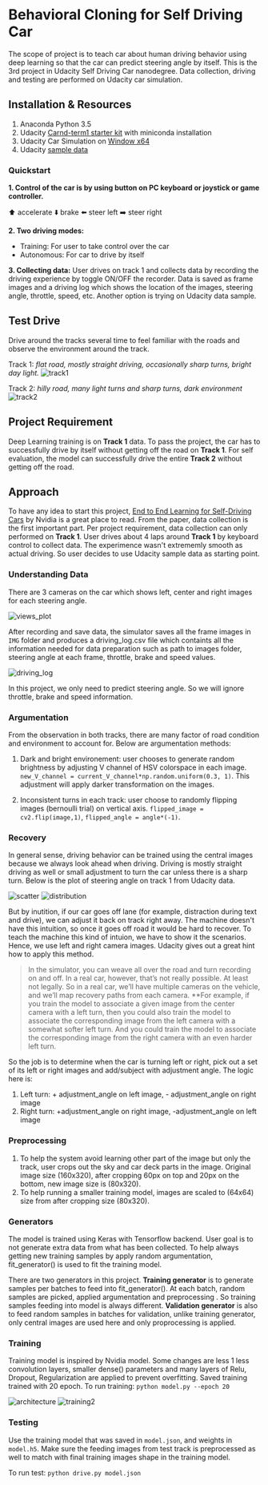 # Behavioral Cloning for Self Driving Car
The scope of project is to teach car about human driving behavior using deep learning so that the car can predict steering angle by itself. This is the 3rd project in Udacity Self Driving Car nanodegree. Data collection, driving and testing are performed on Udacity car simulation.
## Installation & Resources
1. Anaconda Python 3.5
2. Udacity [Carnd-term1 starter kit](https://github.com/udacity/CarND-Term1-Starter-Kit) with miniconda installation 
3. Udacity Car Simulation on [Window x64](https://d17h27t6h515a5.cloudfront.net/topher/2016/November/5831f3a4_simulator-windows-64/simulator-windows-64.zip)
4. Udacity [sample data](https://d17h27t6h515a5.cloudfront.net/topher/2016/December/584f6edd_data/data.zip)

### Quickstart
**1. Control of the car is by using button on PC keyboard or joystick or game controller.**

:arrow_up: accelerate :arrow_down: brake :arrow_left: steer left :arrow_right: steer right

**2. Two driving modes:**
- Training: For user to take control over the car
- Autonomous: For car to drive by itself

**3. Collecting data:**
User drives on track 1 and collects data by recording the driving experience by toggle ON/OFF the recorder. Data is saved as frame images and a driving log which shows the location of the images, steering angle, throttle, speed, etc. 
Another option is trying on Udacity data sample.

## Test Drive
Drive around the tracks several time to feel familiar with the roads and observe the environment around the track.

Track 1: *flat road, mostly straight driving, occasionally sharp turns, bright day light.*
![track1](https://cloud.githubusercontent.com/assets/23693651/22400792/a8927a68-e58c-11e6-8a66-839869832cce.png)

Track 2: *hilly road, many light turns and sharp turns, dark environment*
![track2](https://cloud.githubusercontent.com/assets/23693651/22400796/be938938-e58c-11e6-9938-6ba32ef3d554.png)

## Project Requirement
Deep Learning training is on **Track 1** data. To pass the project, the car has to successfully drive by itself without getting off the road on **Track 1**. 
For self evaluation, the model can successfully drive the entire **Track 2** without getting off the road.

## Approach
To have any idea to start this project, [End to End Learning for Self-Driving Cars](http://images.nvidia.com/content/tegra/automotive/images/2016/solutions/pdf/end-to-end-dl-using-px.pdf) by Nvidia is a great place to read.
From the paper, data collection is the first important part. Per project requirement, data collection can only performed on **Track 1**. User drives about 4 laps around **Track 1** by keyboard control to collect data. The experimence wasn't extrememly smooth as actual driving. So user decides to use Udacity sample data as starting point.

### Understanding Data
There are 3 cameras on the car which shows left, center and right images for each steering angle. 

![views_plot](https://cloud.githubusercontent.com/assets/23693651/22402134/546e68ec-e5ba-11e6-9266-ff9d7fdf3431.png)

After recording and save data, the simulator saves all the frame images in `IMG` folder and produces a driving_log.csv file which containts all the information needed for data preparation such as path to images folder, steering angle at each frame, throttle, brake and speed values.

![driving_log](https://cloud.githubusercontent.com/assets/23693651/22401702/65c154a6-e5ab-11e6-966f-c39d0f6aaa9c.png)

In this project, we only need to predict steering angle. So we will ignore throttle, brake and speed information.

### Argumentation
From the observation in both tracks, there are many factor of road condition and environment to account for. Below are argumentation methods:

1. Dark and bright environement: user chooses to generate random brightness by adjusting V channel of HSV colorspace in each image.
`new_V_channel = current_V_channel*np.random.uniform(0.3, 1)`. This adjustment will apply darker transformation on the images.

2. Inconsistent turns in each track: user choose to randomly flipping images (bernoulli trial) on vertical axis.
`flipped_image = cv2.flip(image,1)`, `flipped_angle = angle*(-1)`.

### Recovery
In general sense, driving behavior can be trained using the central images because we always look ahead when driving. Driving is mostly straight driving as well or small adjustment to turn the car unless there is a sharp turn. Below is the plot of steering angle on track 1 from Udacity data.

![scatter](https://cloud.githubusercontent.com/assets/23693651/22402161/495cf170-e5bb-11e6-85cb-33bca2ba276f.png)
![distribution](https://cloud.githubusercontent.com/assets/23693651/22402177/905481e2-e5bb-11e6-9c61-82df41884ba0.png)

But by inutition, if our car goes off lane (for example, distraction during text and drive), we can adjust it back on track right away. The machine doesn't have this intuition, so once it goes off road it would be hard to recover. To teach the machine this kind of intuion, we have to show it the scenarios. Hence, we use left and right camera images. Udacity gives out a great hint how to apply this method.
>In the simulator, you can weave all over the road and turn recording on and off. In a real car, however, that’s not really possible. At least not legally.
>So in a real car, we’ll have multiple cameras on the vehicle, and we’ll map recovery paths from each camera. **For example, if you train the model to associate a given image from the center camera with a left turn, then you could also train the model to associate the corresponding image from the left camera with a somewhat softer left turn. And you could train the model to associate the corresponding image from the right camera with an even harder left turn.

So the job is to determine when the car is turning left or right, pick out a set of its left or right images and add/subject with adjustment angle. The logic here is:
  1. Left turn: + adjustment_angle on left image, - adjustment_angle on right image
  2. Right turn: +adjustment_angle on right image, -adjustment_angle on left image

### Preprocessing
1. To help the system avoid learning other part of the image but only the track, user crops out the sky and car deck parts in the image. Original image size (160x320), after cropping 60px on top and 20px on the bottom, new image size is (80x320).
2. To help running a smaller training model, images are scaled to (64x64) size from after cropping size (80x320).

### Generators
The model is trained using Keras with Tensorflow backend. User goal is to not generate extra data from what has been collected. To help always getting new training samples by apply random argumentation, fit_generator() is used to fit the training model.

There are two generators in this project. **Training generator** is to generate samples per batches to feed into fit_generator(). At each batch, random samples are picked, applied argumentation and preprocessing . So training samples feeding into model is always different. **Validation generator** is also to feed random samples in batches for validation, unlike training generator, only central images are used here and only proprocessing is applied.

### Training
Training model is inspired by Nvidia model. Some changes are less 1 less convolution layers, smaller dense() parameters and many layers of Relu, Dropout, Regularization are applied to prevent overfitting.
Saved training trained with 20 epoch. To run training: `python model.py --epoch 20`

![architecture](https://cloud.githubusercontent.com/assets/23693651/22402330/ac793d4a-e5c0-11e6-9c41-a014fe3dd1a7.png)
![training2](https://cloud.githubusercontent.com/assets/23693651/22402343/f892ac92-e5c1-11e6-82da-ce39e51a96be.png)

### Testing
Use the training model that was saved in `model.json`, and weights in `model.h5`. Make sure the feeding images from test track is preprocessed as well to match with final training images shape in the training model.

To run test: `python drive.py model.json`





